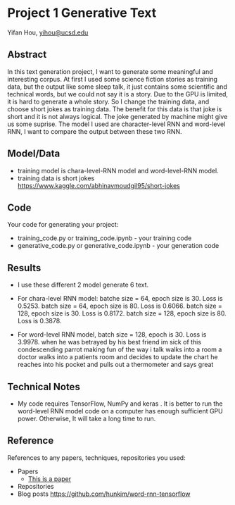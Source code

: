 # Project 1 Generative Text

Yifan Hou, yihou@ucsd.edu


## Abstract

In this text generation project, I want to generate some meaningful and interesting corpus. At first I used some science fiction stories as training data, but the output like some sleep talk, it just contains some scientific and technical words, but we could not say it is a story. Due to the GPU is limited, it is hard to generate a whole story. So I change the training data, and choose short jokes as training data. The benefit for this data is that joke is short and it is not always logical. The joke generated by machine might give us some suprise. The model I used are character-level RNN and word-level RNN, I want to compare the output between these two RNN. 


## Model/Data

- training model is chara-level-RNN model and word-level-RNN model.
- training data is short jokes https://www.kaggle.com/abhinavmoudgil95/short-jokes


## Code


Your code for generating your project:
- training_code.py or training_code.ipynb - your training code
- generative_code.py or generative_code.ipynb - your generation code

## Results
- I use these different 2 model generate 6 text.
- For chara-level RNN model: batche size = 64, epoch size is 30. Loss is 0.5253.
 batch size = 64, epoch size is 80. Loss is 0.6066.
 batch size = 128, epoch size is 30. Loss is 0.8172.
 batch size = 128, epoch size is 80. Loss is 0.3878.

- For word-level RNN model, batch size = 128, epoch is 30. Loss is 3.9978.
  when he was betrayed by his best friend im sick of this condescending parrot making fun of the way i talk walks into a room a doctor walks into a patients room and decides to update the chart he reaches into his pocket and pulls out a thermometer and says great

## Technical Notes

- My code requires TensorFlow, NumPy and keras . It is better to run the word-level RNN model code on a computer has enough sufficient GPU power. Otherwise, It will take a long time to run. 

## Reference

References to any papers, techniques, repositories you used:
- Papers
  - [This is a paper](this_is_the_link.pdf)
- Repositories
- Blog posts https://github.com/hunkim/word-rnn-tensorflow

